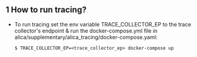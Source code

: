 ## 1 How to run tracing?

- To run tracing set the env variable TRACE_COLLECTOR_EP to the trace collector's endpoint & run the docker-compose.yml file in
  alica/supplementary/alica_tracing/docker-compose.yaml:

  `$ TRACE_COLLECTOR_EP=<trace_collector_ep> docker-compose up`
